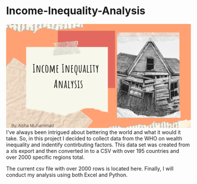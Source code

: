 # Income-Inequality-Analysis
![IMG](income_inequality.png)
I've always been intrigued about bettering the world and what it would it take. So, in this project I decided to collect data from the WHO on wealth inequality and indentify contirbuting factors. This data set was created from a xls export and then converted in to a CSV with over 195 countries and over 2000 specific regions total. 

The current csv file with over 2000 rows is located here. Finally, I will conduct my analysis using both Excel and Python. 

